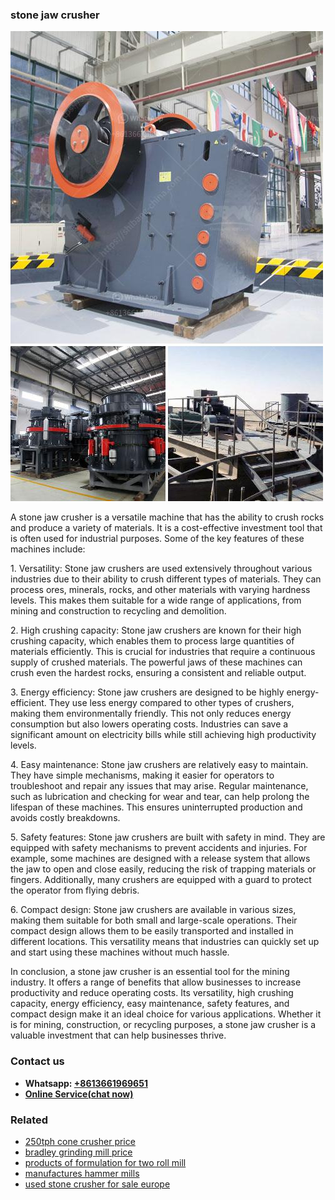 <h3>stone jaw crusher</h3><img src='1708323088.jpg' alt=''><p>A stone jaw crusher is a versatile machine that has the ability to crush rocks and produce a variety of materials. It is a cost-effective investment tool that is often used for industrial purposes. Some of the key features of these machines include:</p><p>1. Versatility: Stone jaw crushers are used extensively throughout various industries due to their ability to crush different types of materials. They can process ores, minerals, rocks, and other materials with varying hardness levels. This makes them suitable for a wide range of applications, from mining and construction to recycling and demolition.</p><p>2. High crushing capacity: Stone jaw crushers are known for their high crushing capacity, which enables them to process large quantities of materials efficiently. This is crucial for industries that require a continuous supply of crushed materials. The powerful jaws of these machines can crush even the hardest rocks, ensuring a consistent and reliable output.</p><p>3. Energy efficiency: Stone jaw crushers are designed to be highly energy-efficient. They use less energy compared to other types of crushers, making them environmentally friendly. This not only reduces energy consumption but also lowers operating costs. Industries can save a significant amount on electricity bills while still achieving high productivity levels.</p><p>4. Easy maintenance: Stone jaw crushers are relatively easy to maintain. They have simple mechanisms, making it easier for operators to troubleshoot and repair any issues that may arise. Regular maintenance, such as lubrication and checking for wear and tear, can help prolong the lifespan of these machines. This ensures uninterrupted production and avoids costly breakdowns.</p><p>5. Safety features: Stone jaw crushers are built with safety in mind. They are equipped with safety mechanisms to prevent accidents and injuries. For example, some machines are designed with a release system that allows the jaw to open and close easily, reducing the risk of trapping materials or fingers. Additionally, many crushers are equipped with a guard to protect the operator from flying debris.</p><p>6. Compact design: Stone jaw crushers are available in various sizes, making them suitable for both small and large-scale operations. Their compact design allows them to be easily transported and installed in different locations. This versatility means that industries can quickly set up and start using these machines without much hassle.</p><p>In conclusion, a stone jaw crusher is an essential tool for the mining industry. It offers a range of benefits that allow businesses to increase productivity and reduce operating costs. Its versatility, high crushing capacity, energy efficiency, easy maintenance, safety features, and compact design make it an ideal choice for various applications. Whether it is for mining, construction, or recycling purposes, a stone jaw crusher is a valuable investment that can help businesses thrive.</p><h3>Contact us</h3><ul><li><strong>Whatsapp:&nbsp;<a href="https://wa.me/8613661969651">+8613661969651</a></strong></li><li><a href="https://swt.shibang-china.com/?git&amp;zhl&amp;stone jaw crusher"><strong>Online Service(chat now)</strong></a></li></ul><h3>Related</h3><ul><li><a href='250tph cone crusher price.md'>250tph cone crusher price</a></li><li><a href='bradley grinding mill price.md'>bradley grinding mill price</a></li><li><a href='products of formulation for two roll mill.md'>products of formulation for two roll mill</a></li><li><a href='manufactures hammer mills.md'>manufactures hammer mills</a></li><li><a href='used stone crusher for sale europe.md'>used stone crusher for sale europe</a></li></ul>
